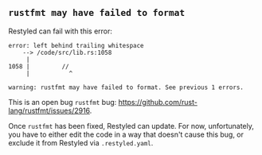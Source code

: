 ## `rustfmt may have failed to format`

Restyled can fail with this error:

```
error: left behind trailing whitespace
    --> /code/src/lib.rs:1058
     |
1058 |         // 
     |           ^

warning: rustfmt may have failed to format. See previous 1 errors.
```

This is an open bug `rustfmt` bug: https://github.com/rust-lang/rustfmt/issues/2916.

Once `rustfmt` has been fixed, Restyled can update. For now, unfortunately, you have to either edit the code in a way that doesn't cause this bug, or exclude it from Restyled via `.restyled.yaml`.
